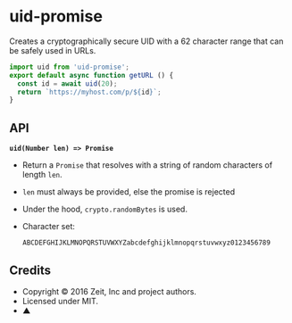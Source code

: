 # uid-promise

Creates a cryptographically secure UID with a 62 character range that
can be safely used in URLs.


```js
import uid from 'uid-promise';
export default async function getURL () {
  const id = await uid(20);
  return `https://myhost.com/p/${id}`;
}
```

## API

**`uid(Number len) => Promise`**

- Return a `Promise` that resolves with a string of random characters
of length `len`.
- `len` must always be provided, else the promise is rejected
- Under the hood, `crypto.randomBytes` is used.
- Character set:
  
  ```
  ABCDEFGHIJKLMNOPQRSTUVWXYZabcdefghijklmnopqrstuvwxyz0123456789
  ```

## Credits

- Copyright © 2016 Zeit, Inc and project authors.
- Licensed under MIT.
- ▲
